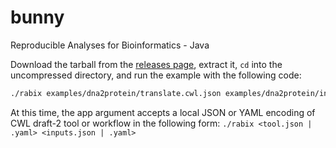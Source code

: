 # bunny
Reproducible Analyses for Bioinformatics - Java

Download the tarball from the [releases page](https://github.com/rabix/bunny/releases), extract it, `cd` into the uncompressed directory, and run the example with the following code:

```sh
./rabix examples/dna2protein/translate.cwl.json examples/dna2protein/inputs.json
```

At this time, the app argument accepts a local JSON or YAML encoding of CWL draft-2 tool or workflow in the following form:
`./rabix <tool.json | .yaml> <inputs.json | .yaml>`
